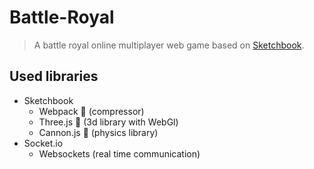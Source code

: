 # Battle-Royal

> A battle royal online multiplayer web game based on [Sketchbook](https://github.com/swift502/Sketchbook).

## Used libraries

- Sketchbook
  - Webpack 💠 (compressor)
  - Three.js 🎲 (3d library with WebGl)
  - Cannon.js 🔫 (physics library)
- Socket.io
  - Websockets (real time communication)
